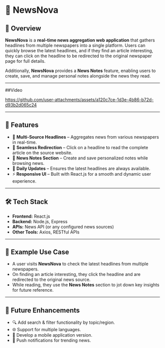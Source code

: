# 📰 NewsNova  

## 📌 Overview  
**NewsNova** is a **real-time news aggregation web application** that gathers headlines from multiple newspapers into a single platform. Users can quickly browse the latest headlines, and if they find an article interesting, they can click on the headline to be redirected to the original newspaper page for full details.  

Additionally, **NewsNova** provides a **News Notes** feature, enabling users to create, save, and manage personal notes alongside the news they read.  

---

##Video




https://github.com/user-attachments/assets/a120c7ce-1d3e-4b86-b72d-d93b2d065c24



---

## 🚀 Features  
- 📰 **Multi-Source Headlines** – Aggregates news from various newspapers in real-time.  
- 🔗 **Seamless Redirection** – Click on a headline to read the complete article on the source website.  
- 📝 **News Notes Section** – Create and save personalized notes while browsing news.  
- 🔄 **Daily Updates** – Ensures the latest headlines are always available.  
- ⚡ **Responsive UI** – Built with React.js for a smooth and dynamic user experience.  

---

## 🛠 Tech Stack  
- **Frontend:** React.js  
- **Backend:** Node.js, Express  
- **APIs:** News API (or any configured news sources)   
- **Other Tools:** Axios, RESTful APIs  

---

## 📌 Example Use Case  
- A user visits **NewsNova** to check the latest headlines from multiple newspapers.  
- On finding an article interesting, they click the headline and are redirected to the original news source.  
- While reading, they use the **News Notes** section to jot down key insights for future reference.  

---

## 📖 Future Enhancements  
- 🔍 Add search & filter functionality by topic/region.  
- 🌐 Support for multiple languages.  
- 📱 Develop a mobile application version.  
- 🔔 Push notifications for trending news.  


